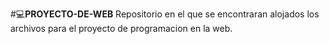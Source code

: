 #💻**PROYECTO-DE-WEB**
Repositorio en el que se encontraran alojados los archivos para el proyecto de programacion en la web.
